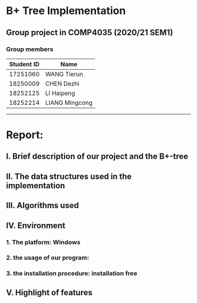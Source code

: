 # B+ Tree Implementation
## Group project in COMP4035 (2020/21 SEM1)
### Group members
Student ID | Name
-------- | --------------
17251060 | WANG Tierun
18250009 | CHEN Dezhi
18252125 | LI Haipeng
18252214 | LIANG Mingcong

---------------------------

# Report:
## I. Brief description of our project and the B+-tree

## II. The data structures used in the implementation

## III. Algorithms used

## IV. Environment
### 1. The platform: Windows
### 2. the usage of our program:
### 3. the installation procedure: installation free

## V. Highlight of features

